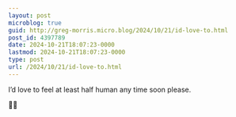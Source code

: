 ```yaml
---
layout: post
microblog: true
guid: http://greg-morris.micro.blog/2024/10/21/id-love-to.html
post_id: 4397789
date: 2024-10-21T18:07:23-0000
lastmod: 2024-10-21T18:07:23-0000
type: post
url: /2024/10/21/id-love-to.html
---
```

I’d love to feel at least half human any time soon please. 

🤒🦠

